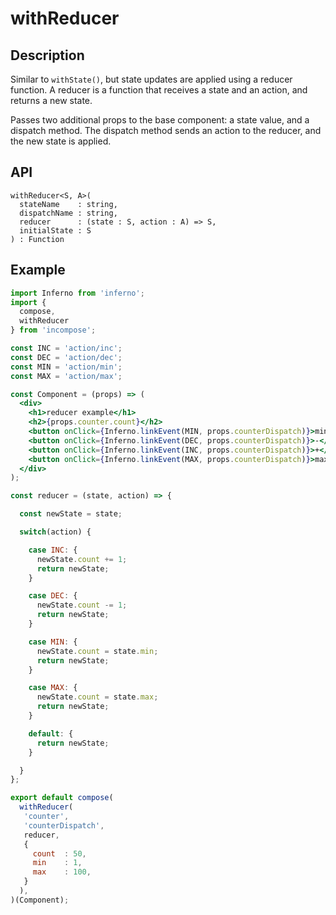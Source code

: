 # withReducer
## Description
Similar to `withState()`, but state updates are applied using a reducer function. A reducer is a function that receives a state and an action, and returns a new state.

Passes two additional props to the base component: a state value, and a dispatch method. The dispatch method sends an action to the reducer, and the new state is applied.

## API
```
withReducer<S, A>(
  stateName    : string,
  dispatchName : string,
  reducer      : (state : S, action : A) => S,
  initialState : S
) : Function
```

## Example
```jsx
import Inferno from 'inferno';
import {
  compose,
  withReducer
} from 'incompose';

const INC = 'action/inc';
const DEC = 'action/dec';
const MIN = 'action/min';
const MAX = 'action/max';

const Component = (props) => (
  <div>
    <h1>reducer example</h1>
    <h2>{props.counter.count}</h2>
    <button onClick={Inferno.linkEvent(MIN, props.counterDispatch)}>min</button>
    <button onClick={Inferno.linkEvent(DEC, props.counterDispatch)}>-</button>
    <button onClick={Inferno.linkEvent(INC, props.counterDispatch)}>+</button>
    <button onClick={Inferno.linkEvent(MAX, props.counterDispatch)}>max</button>
  </div>
);

const reducer = (state, action) => {

  const newState = state;

  switch(action) {

    case INC: {
      newState.count += 1;
      return newState;
    }

    case DEC: {
      newState.count -= 1;
      return newState;
    }

    case MIN: {
      newState.count = state.min;
      return newState;
    }

    case MAX: {
      newState.count = state.max;
      return newState;
    }

    default: {
      return newState;
    }

  }
};

export default compose(
  withReducer(
   'counter',
   'counterDispatch',
   reducer,
   {
     count  : 50,
     min    : 1,
     max    : 100,
   }
  ),
)(Component);
```
